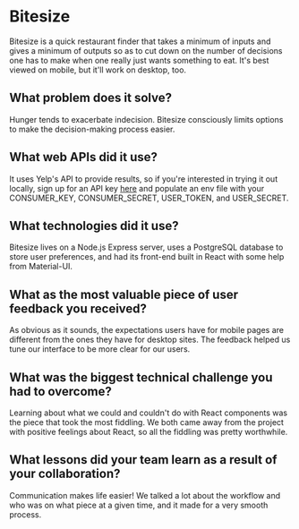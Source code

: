# Bitesize

Bitesize is a quick restaurant finder that takes a minimum of inputs and gives a minimum of outputs so as to cut down on the number of decisions one has to make when one really just wants something to eat. It's best viewed on mobile, but it'll work on desktop, too.

## What problem does it solve?
Hunger tends to exacerbate indecision. Bitesize consciously limits options to make the decision-making process easier.  

## What web APIs did it use?
It uses Yelp's API to provide results, so if you're interested in trying it out locally, sign up for an API key [here](https://www.yelp.com/developers/) and populate an env file with your CONSUMER_KEY, CONSUMER_SECRET, USER_TOKEN, and USER_SECRET.

## What technologies did it use?
Bitesize lives on a Node.js Express server, uses a PostgreSQL database to store user preferences, and had its front-end built in React with some help from Material-UI.

## What as the most valuable piece of user feedback you received?
As obvious as it sounds, the expectations users have for mobile pages are different from the ones they have for desktop sites. The feedback helped us tune our interface to be more clear for our users.

## What was the biggest technical challenge you had to overcome?
Learning about what we could and couldn't do with React components was the piece that took the most fiddling. We both came away from the project with positive feelings about React, so all the fiddling was pretty worthwhile.

## What lessons did your team learn as a result of your collaboration?
Communication makes life easier! We talked a lot about the workflow and who was on what piece at a given time, and it made for a very smooth process. 

